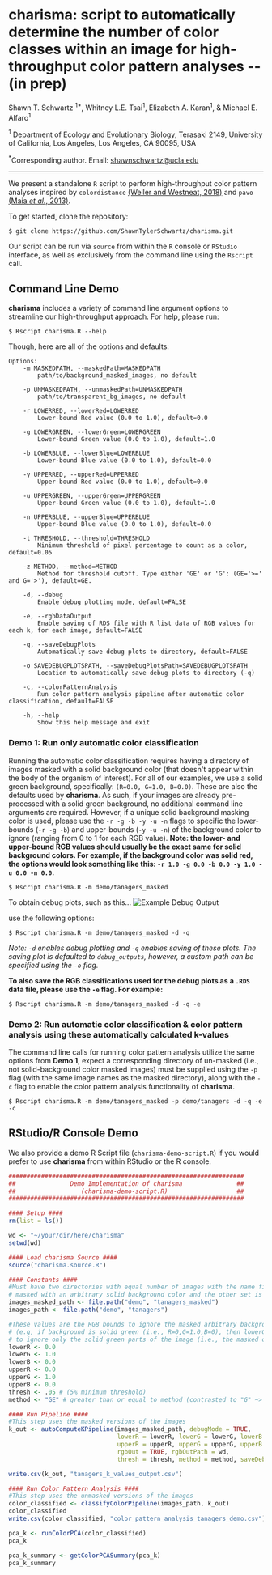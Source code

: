 # charisma: script to automatically determine the number of color classes within an image for high-throughput color pattern analyses -- (in prep)

Shawn T. Schwartz <sup>1*</sup>, Whitney L.E. Tsai<sup>1</sup>, Elizabeth A. Karan<sup>1</sup>, & Michael E. Alfaro<sup>1</sup>

<sup>1</sup> Department of Ecology and Evolutionary Biology, Terasaki 2149, University of California, Los Angeles, Los Angeles, CA 90095, USA

<sup>*</sup>Corresponding author. Email: shawnschwartz@ucla.edu

---

We present a standalone `R` script to perform high-throughput color pattern analyses inspired by `colordistance` [(Weller and Westneat, 2018)](https://peerj.com/articles/6398/) and `pavo` [(Maia _et al._, 2013)](https://besjournals.onlinelibrary.wiley.com/doi/full/10.1111/2041-210X.12069).

To get started, clone the repository:
```shell
$ git clone https://github.com/ShawnTylerSchwartz/charisma.git
```

Our script can be run via `source` from within the `R` console or `RStudio` interface, as well as exclusively from the command line using the `Rscript` call.

## Command Line Demo
**charisma** includes a variety of command line argument options to streamline our high-throughput approach. For help, please run:
```shell
$ Rscript charisma.R --help
```

Though, here are all of the options and defaults:
```
Options:
	-m MASKEDPATH, --maskedPath=MASKEDPATH
		path/to/background_masked_images, no default

	-p UNMASKEDPATH, --unmaskedPath=UNMASKEDPATH
		path/to/transparent_bg_images, no default

	-r LOWERRED, --lowerRed=LOWERRED
		Lower-bound Red value (0.0 to 1.0), default=0.0

	-g LOWERGREEN, --lowerGreen=LOWERGREEN
		Lower-bound Green value (0.0 to 1.0), default=1.0

	-b LOWERBLUE, --lowerBlue=LOWERBLUE
		Lower-bound Blue value (0.0 to 1.0), default=0.0

	-y UPPERRED, --upperRed=UPPERRED
		Upper-bound Red value (0.0 to 1.0), default=0.0

	-u UPPERGREEN, --upperGreen=UPPERGREEN
		Upper-bound Green value (0.0 to 1.0), default=1.0

	-n UPPERBLUE, --upperBlue=UPPERBLUE
		Upper-bound Blue value (0.0 to 1.0), default=0.0

	-t THRESHOLD, --threshold=THRESHOLD
		Minimum threshold of pixel percentage to count as a color, default=0.05

	-z METHOD, --method=METHOD
		Method for threshold cutoff. Type either 'GE' or 'G': (GE='>=' and G='>'), default=GE.

	-d, --debug
		Enable debug plotting mode, default=FALSE

	-e, --rgbDataOutput
		Enable saving of RDS file with R list data of RGB values for each k, for each image, default=FALSE

	-q, --saveDebugPlots
		Automatically save debug plots to directory, default=FALSE

	-o SAVEDEBUGPLOTSPATH, --saveDebugPlotsPath=SAVEDEBUGPLOTSPATH
		Location to automatically save debug plots to directory (-q)

	-c, --colorPatternAnalysis
		Run color pattern analysis pipeline after automatic color classification, default=FALSE

	-h, --help
		Show this help message and exit

```

### Demo 1: Run only automatic color classification
Running the automatic color classification requires having a directory of images masked with a solid background color (that doesn't appear within the body of the organism of interest). For all of our examples, we use a solid green background, specifically: `(R=0.0, G=1.0, B=0.0)`. These are also the defaults used by **charisma**. As such, if your images are already pre-processed with a solid green background, no additional command line arguments are required. However, if a unique solid background masking color is used, please use the `-r -g -b -y -u -n` flags to specific the lower-bounds (`-r -g -b`) and upper-bounds (`-y -u -n`) of the background color to ignore (ranging from 0 to 1 for each RGB value). **Note: the lower- and upper-bound RGB values should usually be the exact same for solid background colors. For example, if the background color was solid red, the options would look something like this: `-r 1.0 -g 0.0 -b 0.0 -y 1.0 -u 0.0 -n 0.0`.**
```shell
$ Rscript charisma.R -m demo/tanagers_masked
```

To obtain debug plots, such as this...
![Example Debug Output](http://dev.shawntylerschwartz.com/charisma/debug_demo.png)

use the following options:
```shell
$ Rscript charisma.R -m demo/tanagers_masked -d -q
```
_Note: `-d` enables debug plotting and `-q` enables saving of these plots. The saving plot is defaulted to `debug_outputs`, however, a custom path can be specified using the `-o` flag._

**To also save the RGB classifications used for the debug plots as a `.RDS` data file, please use the `-e` flag. For example:**
```shell
$ Rscript charisma.R -m demo/tanagers_masked -d -q -e
```

### Demo 2: Run automatic color classification & color pattern analysis using these automatically calculated k-values
The command line calls for running color pattern analysis utilize the same options from **Demo 1**, expect a corresponding directory of un-masked (i.e., not solid-background color masked images) must be supplied using the `-p` flag (with the same image names as the masked directory), along with the `-c` flag to enable the color pattern analysis functionality of **charisma**.
```shell
$ Rscript charisma.R -m demo/tanagers_masked -p demo/tanagers -d -q -e -c
```

## RStudio/R Console Demo
We also provide a demo R Script file (`charisma-demo-script.R`) if you would prefer to use **charisma** from within RStudio or the R console. 
```R
#################################################################
##               Demo Implementation of charisma               ##
##                  (charisma-demo-script.R)                   ##
#################################################################

#### Setup ####
rm(list = ls())

wd <- "~/your/dir/here/charisma"
setwd(wd)

#### Load charisma Source ####
source("charisma.source.R")

#### Constants ####
#Must have two directories with equal number of images with the name filenames (except one set is 
# masked with an arbitrary solid background color and the other set is transparent)
images_masked_path <- file.path("demo", "tanagers_masked")
images_path <- file.path("demo", "tanagers")

#These values are the RGB bounds to ignore the masked arbitrary background color
# (e.g, if background is solid green (i.e., R=0,G=1.0,B=0), then lowerG and upperG should be set to 1.0
# to ignore only the solid green parts of the image (i.e., the masked out background pixels))
lowerR <- 0.0
lowerG <- 1.0
lowerB <- 0.0
upperR <- 0.0
upperG <- 1.0
upperB <- 0.0
thresh <- .05 # (5% minimum threshold)
method <- "GE" # greater than or equal to method (contrasted to "G" ~> greater than only for threshold comparison)

#### Run Pipeline ####
#This step uses the masked versions of the images
k_out <- autoComputeKPipeline(images_masked_path, debugMode = TRUE,
                              lowerR = lowerR, lowerG = lowerG, lowerB = lowerB,
                              upperR = upperR, upperG = upperG, upperB = upperB, 
                              rgbOut = TRUE, rgbOutPath = wd,
                              thresh = thresh, method = method, saveDebugPlots = TRUE)

write.csv(k_out, "tanagers_k_values_output.csv")

#### Run Color Pattern Analysis ####
#This step uses the unmasked versions of the images
color_classified <- classifyColorPipeline(images_path, k_out)
color_classified
write.csv(color_classified, "color_pattern_analysis_tanagers_demo.csv")

pca_k <- runColorPCA(color_classified)
pca_k

pca_k_summary <- getColorPCASummary(pca_k)
pca_k_summary
```